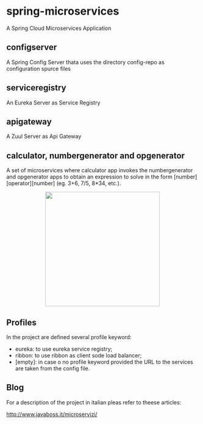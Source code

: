 # spring-microservices
A Spring Cloud Microservices Application

## configserver
A Spring Config Server thata uses the directory config-repo as configuration spurce files

## serviceregistry
An Eureka Server as Service Registry

## apigateway
A Zuul Server as Api Gateway

## calculator, numbergenerator and opgenerator
A set of microservices where calculator app invokes the numbergenerator and opgenerator apps to obtain an expression to solve in the form [number][operator][number] (eg. 3+6, 7/5, 8*34, etc.).

<p align="center">
<img src="http://www.javaboss.it/wp-content/uploads/2018/05/caltulator-microservice.png" width="300">
</p>

## Profiles
In the project are defined several profile keyword:
- eureka: to use eureka service registry;
- ribbon: to use ribbon as client sode load balancer;
- [empty]: in case o no profile keyword provided the URL to the services are taken from the config file.

## Blog
For a description of the project in italian pleas refer to theese articles:

http://www.javaboss.it/microservizi/
